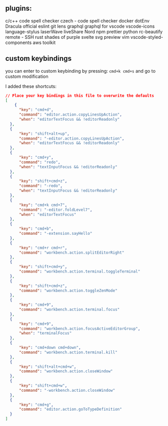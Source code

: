 ## plugins: 

c/c++
code spell checker
czech - code spell checker
docker
dotEnv
Dracula official
eslint
git lens
graphql
graphql for vscode
vscode-icons
language-stylus
laserWave
liveShare
Nord
npm
prettier
python
rc-beautify
remote - SSH
rust
shades of purple
svelte
svg preview
vim
vscode-styled-components
aws toolkit




## custom keybindings
you can enter to custom keybinding by pressing: `cmd+k cmd+s` and go to custom 
modification


I added these shortcuts:

```json
// Place your key bindings in this file to overwrite the defaults
[
    {
      "key": "cmd+d",
      "command": "editor.action.copyLinesUpAction",
      "when": "editorTextFocus && !editorReadonly"
  },
  {
      "key": "shift+alt+up",
      "command": "-editor.action.copyLinesUpAction",
      "when": "editorTextFocus && !editorReadonly"
  },
  {
      "key": "cmd+y",
      "command": "redo",
      "when": "textInputFocus && !editorReadonly"
  },
  {
      "key": "shift+cmd+z",
      "command": "-redo",
      "when": "textInputFocus && !editorReadonly"
  },
  {
      "key": "cmd+k cmd+7",
      "command": "-editor.foldLevel7",
      "when": "editorTextFocus"
  },
  {
      "key": "cmd+b",
      "command": "-extension.sayHello"
  },
  {
      "key": "cmd+r cmd+r",
      "command": "workbench.action.splitEditorRight"
  },
  {
      "key": "shift+cmd+y",
      "command": "workbench.action.terminal.toggleTerminal"
  },
  {
      "key": "shift+cmd+z",
      "command": "workbench.action.toggleZenMode"
  },
  {
      "key": "cmd+9",
      "command": "workbench.action.terminal.focus"
  },
  {
      "key": "cmd+9",
      "command": "workbench.action.focusActiveEditorGroup",
      "when": "terminalFocus"
  },
  {
      "key": "cmd+down cmd+down",
      "command": "workbench.action.terminal.kill"
  },
  {
      "key": "shift+alt+cmd+w",
      "command": "workbench.action.closeWindow"
  },
  {
      "key": "shift+cmd+w",
      "command": "-workbench.action.closeWindow"
  },
  {
      "key": "cmd+g",
      "command": "editor.action.goToTypeDefinition"
  }
]
```